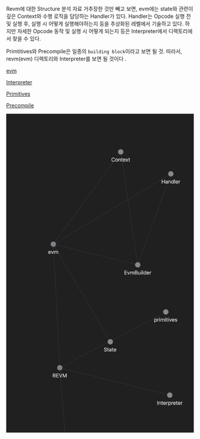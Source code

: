 Revm에 대한 Structure 분석 자료
거추장한 것만 빼고 보면, evm에는 state와 관련이 깊은 Context와 수행 로직을 담당하는 Handler가 있다. 
Handler는 Opcode 실행 전 및 실행 후, 실행 시 어떻게 실행해야하는지 등을 추상화된 레벨에서 기술하고 있다. 
하지만 자세한 Opcode 동작 및 실행 시 어떻게 되는지 등은 Interpreter에서 디렉토리에서 찾을 수 있다.

Primtitives와 Precompile은 일종의 `building block`이라고 보면 될 것.
따라서, revm(evm) 디렉토리와 Interpreter를 보면 될 것이다 .

[evm](./evm.md)

[Interpreter](./Interpreter.md)

[Primitives](./Primitives.md)

[Precompile](./Precompile.md)


![alt text](image.png)


